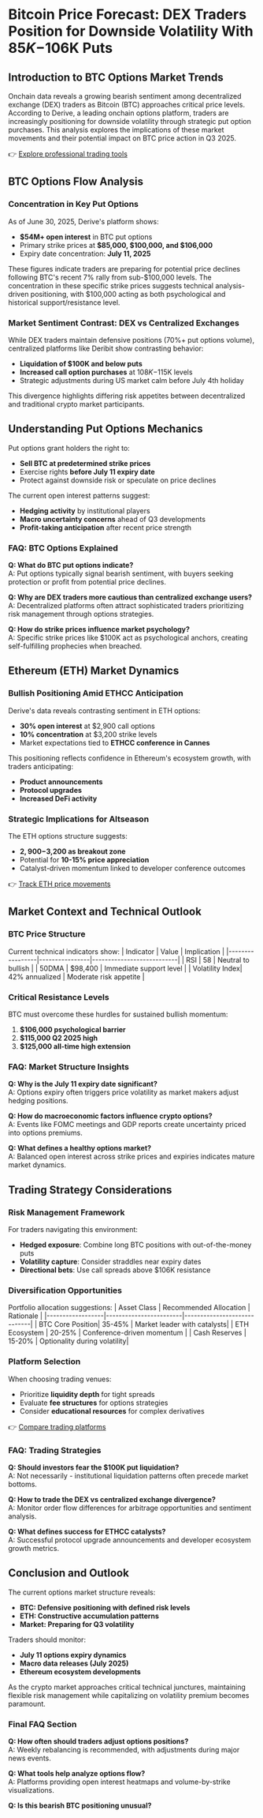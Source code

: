 # Bitcoin Price Forecast: DEX Traders Position for Downside Volatility With $85K-$106K Puts

## Introduction to BTC Options Market Trends

Onchain data reveals a growing bearish sentiment among decentralized exchange (DEX) traders as Bitcoin (BTC) approaches critical price levels. According to Derive, a leading onchain options platform, traders are increasingly positioning for downside volatility through strategic put option purchases. This analysis explores the implications of these market movements and their potential impact on BTC price action in Q3 2025.

👉 [Explore professional trading tools](https://bit.ly/okx-bonus)

## BTC Options Flow Analysis

### Concentration in Key Put Options

As of June 30, 2025, Derive's platform shows:
- **$54M+ open interest** in BTC put options
- Primary strike prices at **$85,000, $100,000, and $106,000**
- Expiry date concentration: **July 11, 2025**

These figures indicate traders are preparing for potential price declines following BTC's recent 7% rally from sub-$100,000 levels. The concentration in these specific strike prices suggests technical analysis-driven positioning, with $100,000 acting as both psychological and historical support/resistance level.

### Market Sentiment Contrast: DEX vs Centralized Exchanges

While DEX traders maintain defensive positions (70%+ put options volume), centralized platforms like Deribit show contrasting behavior:
- **Liquidation of $100K and below puts**
- **Increased call option purchases** at $108K-$115K levels
- Strategic adjustments during US market calm before July 4th holiday

This divergence highlights differing risk appetites between decentralized and traditional crypto market participants.

## Understanding Put Options Mechanics

Put options grant holders the right to:
- **Sell BTC at predetermined strike prices**
- Exercise rights **before July 11 expiry date**
- Protect against downside risk or speculate on price declines

The current open interest patterns suggest:
- **Hedging activity** by institutional players
- **Macro uncertainty concerns** ahead of Q3 developments
- **Profit-taking anticipation** after recent price strength

### FAQ: BTC Options Explained

**Q: What do BTC put options indicate?**  
A: Put options typically signal bearish sentiment, with buyers seeking protection or profit from potential price declines.

**Q: Why are DEX traders more cautious than centralized exchange users?**  
A: Decentralized platforms often attract sophisticated traders prioritizing risk management through options strategies.

**Q: How do strike prices influence market psychology?**  
A: Specific strike prices like $100K act as psychological anchors, creating self-fulfilling prophecies when breached.

## Ethereum (ETH) Market Dynamics

### Bullish Positioning Amid ETHCC Anticipation

Derive's data reveals contrasting sentiment in ETH options:
- **30% open interest** at $2,900 call options
- **10% concentration** at $3,200 strike levels
- Market expectations tied to **ETHCC conference in Cannes**

This positioning reflects confidence in Ethereum's ecosystem growth, with traders anticipating:
- **Product announcements**
- **Protocol upgrades**
- **Increased DeFi activity**

### Strategic Implications for Altseason

The ETH options structure suggests:
- **$2,900-$3,200 as breakout zone**
- Potential for **10-15% price appreciation**
- Catalyst-driven momentum linked to developer conference outcomes

👉 [Track ETH price movements](https://bit.ly/okx-bonus)

## Market Context and Technical Outlook

### BTC Price Structure

Current technical indicators show:
| Indicator       | Value          | Implication               |
|-----------------|----------------|---------------------------|
| RSI             | 58             | Neutral to bullish        |
| 50DMA           | $98,400        | Immediate support level   |
| Volatility Index| 42% annualized | Moderate risk appetite    |

### Critical Resistance Levels

BTC must overcome these hurdles for sustained bullish momentum:
1. **$106,000 psychological barrier**
2. **$115,000 Q2 2025 high**
3. **$125,000 all-time high extension**

### FAQ: Market Structure Insights

**Q: Why is the July 11 expiry date significant?**  
A: Options expiry often triggers price volatility as market makers adjust hedging positions.

**Q: How do macroeconomic factors influence crypto options?**  
A: Events like FOMC meetings and GDP reports create uncertainty priced into options premiums.

**Q: What defines a healthy options market?**  
A: Balanced open interest across strike prices and expiries indicates mature market dynamics.

## Trading Strategy Considerations

### Risk Management Framework

For traders navigating this environment:
- **Hedged exposure**: Combine long BTC positions with out-of-the-money puts
- **Volatility capture**: Consider straddles near expiry dates
- **Directional bets**: Use call spreads above $106K resistance

### Diversification Opportunities

Portfolio allocation suggestions:
| Asset Class     | Recommended Allocation | Rationale                   |
|------------------|------------------------|-----------------------------|
| BTC Core Position| 35-45%                 | Market leader with catalysts|
| ETH Ecosystem    | 20-25%                 | Conference-driven momentum  |
| Cash Reserves    | 15-20%                 | Optionality during volatility|

### Platform Selection

When choosing trading venues:
- Prioritize **liquidity depth** for tight spreads
- Evaluate **fee structures** for options strategies
- Consider **educational resources** for complex derivatives

👉 [Compare trading platforms](https://bit.ly/okx-bonus)

### FAQ: Trading Strategies

**Q: Should investors fear the $100K put liquidation?**  
A: Not necessarily - institutional liquidation patterns often precede market bottoms.

**Q: How to trade the DEX vs centralized exchange divergence?**  
A: Monitor order flow differences for arbitrage opportunities and sentiment analysis.

**Q: What defines success for ETHCC catalysts?**  
A: Successful protocol upgrade announcements and developer ecosystem growth metrics.

## Conclusion and Outlook

The current options market structure reveals:
- **BTC: Defensive positioning with defined risk levels**
- **ETH: Constructive accumulation patterns**
- **Market: Preparing for Q3 volatility**

Traders should monitor:
- **July 11 options expiry dynamics**
- **Macro data releases (July 2025)**
- **Ethereum ecosystem developments**

As the crypto market approaches critical technical junctures, maintaining flexible risk management while capitalizing on volatility premium becomes paramount.

### Final FAQ Section

**Q: How often should traders adjust options positions?**  
A: Weekly rebalancing is recommended, with adjustments during major news events.

**Q: What tools help analyze options flow?**  
A: Platforms providing open interest heatmaps and volume-by-strike visualizations.

**Q: Is this bearish BTC positioning unusual?**  
